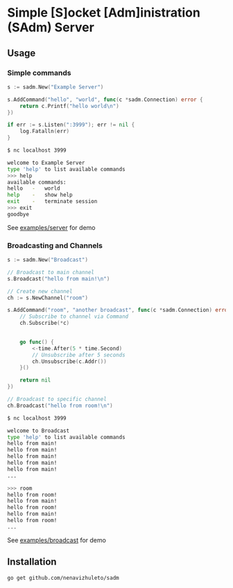 # Simple [S]ocket [Adm]inistration (SAdm) Server

## Usage 

### Simple commands

```go
s := sadm.New("Example Server")

s.AddCommand("hello", "world", func(c *sadm.Connection) error {
    return c.Printf("hello world\n")
})

if err := s.Listen(":3999"); err != nil {
    log.Fatalln(err)
}
```

```sh
$ nc localhost 3999

welcome to Example Server
type 'help' to list available commands
>>> help
available commands:
hello	-	world
help	-	show help
exit	-	terminate session
>>> exit
goodbye
```

See [examples/server](examples/server/server.go) for demo

### Broadcasting and Channels

```go
s := sadm.New("Broadcast")

// Broadcast to main channel
s.Broadcast("hello from main!\n")

// Create new channel
ch := s.NewChannel("room")

s.AddCommand("room", "another broadcast", func(c *sadm.Connection) error {
	// Subscribe to channel via Command
	ch.Subscribe(*c)

	
	go func() {
		<-time.After(5 * time.Second)
		// Unsubscribe after 5 seconds
		ch.Unsubscribe(c.Addr())
	}()

	return nil
})

// Broadcast to specific channel
ch.Broadcast("hello from room!\n")
```

```sh
$ nc localhost 3999

welcome to Broadcast
type 'help' to list available commands
hello from main!
hello from main!
hello from main!
hello from main!
hello from main!
...

>>> room
hello from room!
hello from main!
hello from room!
hello from main!
hello from room!
...
```

See [examples/broadcast](examples/broadcast/broadcast.go) for demo

## Installation

```sh
go get github.com/nenavizhuleto/sadm
```

